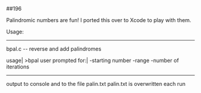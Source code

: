 ##196

Palindromic numbers are fun! I ported this over to Xcode to play with them. 

Usage:
__________________________________________________________
bpal.c -- reverse and add palindromes 


   usage| >bpal
       user prompted for:|
      -starting number
      -range
      -number of iterations
__________________________________________________________
   output to console and to the file palin.txt
   palin.txt is overwritten each run
   
   
   
